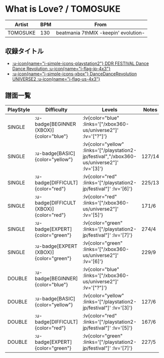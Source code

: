 # What is Love? / TOMOSUKE

|Artist|BPM|From|
|------|---|----|
|TOMOSUKE|130|beatmania 7thMIX -keepin' evolution-|

## 収録タイトル

- [ :u-icon{name="i-simple-icons-playstation2"} DDR FESTIVAL Dance Dance Revolution :u-icon{name="i-flag-jp-4x3"} ](/playstation2-jp/festival)
- [ :u-icon{name="i-simple-icons-xbox"} DanceDanceRevolution UNIVERSE2 :u-icon{name="i-flag-us-4x3"} ](/xbox360-us/universe2)

## 譜面一覧

|PlayStyle|Difficulty|Levels|Notes|Movie|
|---------|----------|------|-----|-----|
|SINGLE| :u-badge[BEGINNER (XBOX)]{color="blue"} | :lv{color="blue" :links='["/xbox360-us/universe2"]' :lv='["?"]'} |||
|SINGLE| :u-badge[BASIC]{color="yellow"} | :lv{color="yellow" :links='["/playstation2-jp/festival","/xbox360-us/universe2"]' :lv='[3]'} |127/14||
|SINGLE| :u-badge[DIFFICULT]{color="red"} | :lv{color="red" :links='["/playstation2-jp/festival"]' :lv='[6]'} |225/13||
|SINGLE| :u-badge[DIFFICULT (XBOX)]{color="red"} | :lv{color="red" :links='["/xbox360-us/universe2"]' :lv='[5]'} |171/6||
|SINGLE| :u-badge[EXPERT]{color="green"} | :lv{color="green" :links='["/playstation2-jp/festival"]' :lv='[7]'} |274/4||
|SINGLE| :u-badge[EXPERT (XBOX)]{color="green"} | :lv{color="green" :links='["/xbox360-us/universe2"]' :lv='[6]'} |229/9||
|DOUBLE| :u-badge[BEGINNER]{color="blue"} | :lv{color="blue" :links='["/xbox360-us/universe2"]' :lv='["?"]'} |||
|DOUBLE| :u-badge[BASIC]{color="yellow"} | :lv{color="yellow" :links='["/playstation2-jp/festival"]' :lv='[3]'} |127/6||
|DOUBLE| :u-badge[DIFFICULT]{color="red"} | :lv{color="red" :links='["/playstation2-jp/festival"]' :lv='[5]'} |167/6||
|DOUBLE| :u-badge[EXPERT]{color="green"} | :lv{color="green" :links='["/playstation2-jp/festival"]' :lv='[7]'} |227/5||
